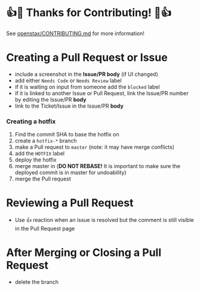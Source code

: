 
# :+1::tada: Thanks for Contributing! :tada::+1:

See [openstax/CONTRIBUTING.md](https://github.com/openstax/napkin-notes/blob/master/CONTRIBUTING.md) for more information!

# Creating a Pull Request or Issue

- include a screenshot in the **Issue/PR body** (if UI changed)
- add either `Needs Code` or `Needs Review` label
- if it is waiting on input from someone add the `blocked` label
- if it is linked to another Issue or Pull Request, link the Issue/PR number by editing the Issue/PR **body**
- link to the Ticket/Issue in the Issue/PR **body**

### Creating a hotfix

1. Find the commit SHA to base the hotfix on
2. create a `hotfix-*` branch
3. make a Pull request to `master` (note: it may have merge conflicts)
4. add the `HOTFIX` label
5. deploy the hotfix
6. merge master in (**DO NOT REBASE!** It is important to make sure the deployed commit is in master for undoability)
7. merge the Pull request


# Reviewing a Pull Request

- Use :+1: reaction when an issue is resolved but the comment is still visible in the Pull Request page


# After Merging or Closing a Pull Request

- delete the branch
